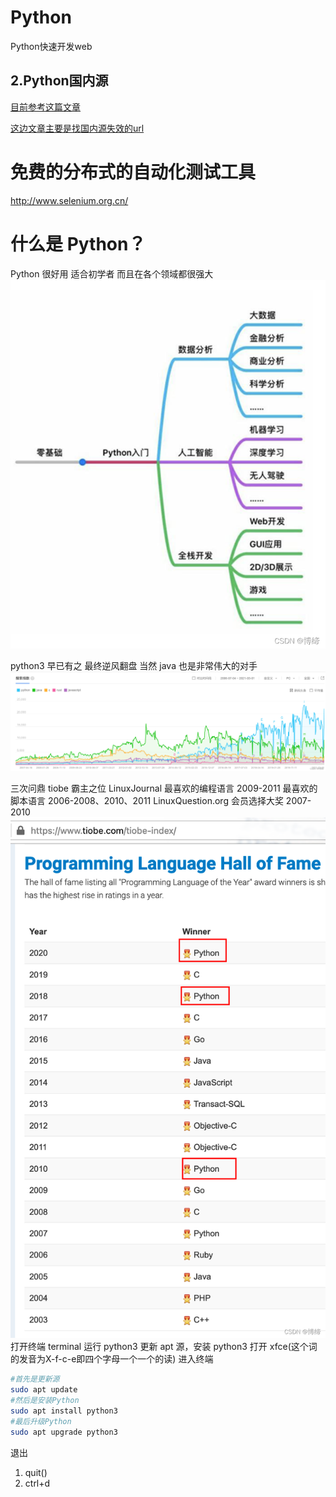 # Python

Python快速开发web

## 2.Python国内源

[目前参考这篇文章](https://www.cnblogs.com/sunnydou/p/5801760.html)

[这边文章主要是找国内源失效的url](https://blog.csdn.net/weixin_41633902/article/details/115754289)

# 免费的分布式的自动化测试工具

http://www.selenium.org.cn/





# 什么是 Python？
Python 很好用
适合初学者
而且在各个领域都很强大![在这里插入图片描述](index.assets/watermark,type_d3F5LXplbmhlaQ,shadow_50,text_Q1NETiBA5Y2a57yU,size_20,color_FFFFFF,t_70,g_se,x_16-16517224504666.png)

python3 早已有之
最终逆风翻盘
当然 java 也是非常伟大的对手
![在这里插入图片描述](index.assets/watermark,type_d3F5LXplbmhlaQ,shadow_50,text_Q1NETiBA5Y2a57yU,size_20,color_FFFFFF,t_70,g_se,x_16-16517224383141-16517224559717.png)

三次问鼎 tiobe 霸主之位
LinuxJournal
最喜欢的编程语言 2009-2011
最喜欢的脚本语言 2006-2008、2010、2011
LinuxQuestion.org
会员选择大奖 2007-2010
![在这里插入图片描述](index.assets/watermark,type_d3F5LXplbmhlaQ,shadow_50,text_Q1NETiBA5Y2a57yU,size_20,color_FFFFFF,t_70,g_se,x_16-16517224383142-16517224578048.png)
打开终端 terminal
运行 python3
更新 apt 源，安装 python3
打开 xfce(这个词的发音为X-f-c-e即四个字母一个一个的读)
进入终端

```bash
#首先是更新源
sudo apt update
#然后是安装Python
sudo apt install python3
#最后升级Python
sudo apt upgrade python3
```

退出
1. quit()
2. ctrl+d